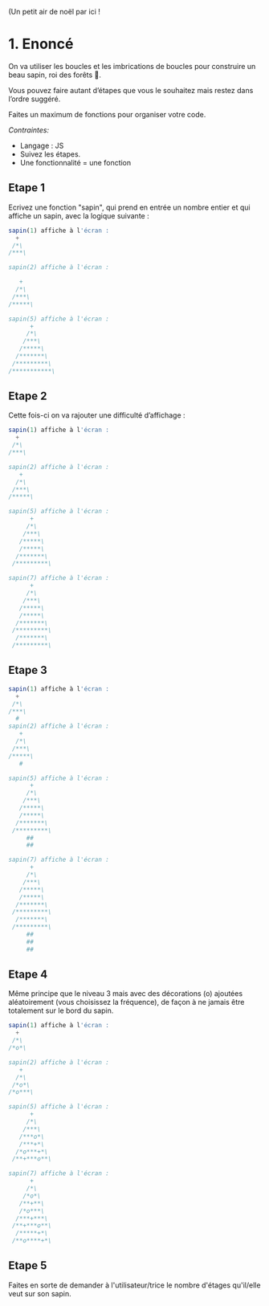 (Un petit air de noël par ici !

# 1. Enoncé

On va utiliser les boucles et les imbrications de boucles pour construire un beau sapin, roi des forêts 🎄.

Vous pouvez faire autant d’étapes que vous le souhaitez mais restez dans l’ordre suggéré.

Faites un maximum de fonctions pour organiser votre code.

_Contraintes:_

- Langage : JS
- Suivez les étapes.
- Une fonctionnalité = une fonction

## Etape 1

Ecrivez une fonction "sapin", qui prend en entrée un nombre entier et qui affiche un sapin, avec la logique suivante :

```jsx
sapin(1) affiche à l'écran :
  +
 /*\
/***\

sapin(2) affiche à l'écran :

   +
  /*\
 /***\
/*****\

sapin(5) affiche à l'écran :
      +
     /*\
    /***\
   /*****\
  /*******\
 /*********\
/***********\
```

## Etape 2

Cette fois-ci on va rajouter une difficulté d’affichage :

```jsx
sapin(1) affiche à l'écran :
  +
 /*\
/***\

sapin(2) affiche à l'écran :
   +
  /*\
 /***\
/*****\

sapin(5) affiche à l'écran :
      +
     /*\
    /***\
   /*****\
   /*****\
  /*******\
 /*********\

sapin(7) affiche à l'écran :
      +
     /*\
    /***\
   /*****\
   /*****\
  /*******\
 /*********\
  /*******\
 /*********\
```

## Etape 3

```jsx
sapin(1) affiche à l'écran :
  +
 /*\
/***\
  #
sapin(2) affiche à l'écran :
   +
  /*\
 /***\
/*****\
   #

sapin(5) affiche à l'écran :
      +
     /*\
    /***\
   /*****\
   /*****\
  /*******\
 /*********\
     ##
     ##

sapin(7) affiche à l'écran :
      +
     /*\
    /***\
   /*****\
   /*****\
  /*******\
 /*********\
  /*******\
 /*********\
     ##
     ##
     ##
```

## Etape 4

Même principe que le niveau 3 mais avec des décorations (o) ajoutées aléatoirement (vous choisissez la fréquence), de façon à ne jamais être totalement sur le bord du sapin.

```jsx
sapin(1) affiche à l'écran :
  +
 /*\
/*o*\

sapin(2) affiche à l'écran :
   +
  /*\
 /*o*\
/*o***\

sapin(5) affiche à l'écran :
      +
     /*\
    /***\
   /***o*\
   /***+*\
  /*o***+*\
 /**+***o**\

sapin(7) affiche à l'écran :
      +
     /*\
    /*o*\
   /**+**\
   /*o***\
  /***+***\
 /**+***o**\
  /*****+*\
 /**o****+*\
```

## Etape 5

Faites en sorte de demander à l'utilisateur/trice le nombre d'étages qu'il/elle veut sur son sapin.
